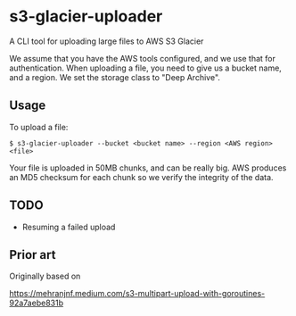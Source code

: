 s3-glacier-uploader
===================

A CLI tool for uploading large files to AWS S3 Glacier

We assume that you have the AWS tools configured, and we use that for
authentication.  When uploading a file, you need to give us a bucket name, and
a region.  We set the storage class to "Deep Archive".

## Usage

To upload a file:

```
$ s3-glacier-uploader --bucket <bucket name> --region <AWS region> <file>
```

Your file is uploaded in 50MB chunks, and can be really big.  AWS produces an MD5
checksum for each chunk so we verify the integrity of the data.

## TODO

* Resuming a failed upload

## Prior art

Originally based on

https://mehranjnf.medium.com/s3-multipart-upload-with-goroutines-92a7aebe831b
